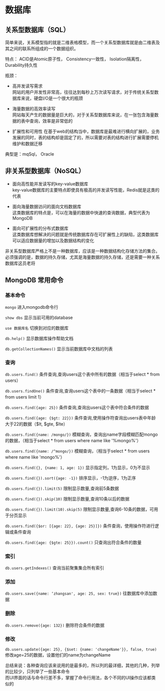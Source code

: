 # 数据库

## 关系型数据库（SQL）

简单来说，关系模型指的就是二维表格模型，而一个关系型数据库就是由二维表及其之间的联系所组成的一个数据组织。

特点：
ACID是Atomic原子性，
Consistency一致性，
Isolation隔离性，
Durability持久性

瓶颈：

- 高并发读写需求  
网站的用户并发性非常高，往往达到每秒上万次读写请求，对于传统关系型数据库来说，硬盘I/O是一个很大的瓶颈

- 海量数据的高效率读写  
网站每天产生的数据量是巨大的，对于关系型数据库来说，在一张包含海量数据的表中查询，效率是非常低的

- 扩展性和可用性
在基于web的结构当中，数据库是最难进行横向扩展的，业务发展的同时，表的结构却是固定了的，所以需要对表的结构进行扩展需要停机维护和数据迁移

典型是：mqSql， Oracle

## 非关系型数据库（NoSQL）

- 面向高性能并发读写的key-value数据库  
key-value数据库的主要特点即使具有极高的并发读写性能，Redis就是这类的代表

- 面向海量数据访问的面向文档数据库  
这类数据库的特点是，可以在海量的数据中快速的查询数据，典型代表为MongoDB

- 面向可扩展性的分布式数据库  
这类数据库想解决的问题就是传统数据库存在可扩展性上的缺陷，这类数据库可以适应数据量的增加以及数据结构的变化

非关系型数据库严格上不是一种数据库，应该是一种数据结构化存储方法的集合。
必须强调的是，数据的持久存储，尤其是海量数据的持久存储，还是需要一种关系数据库这员老将

## MongoDB 常用命令

### 基本命令

`mongo` 进入mongodb命令行

`show dbs` 显示当前可用的database

`use 数据库名` 切换到对应的数据库 

`db.help()` 显示数据库操作帮助文档

`db.getCollectionNames()` 显示当前数据库中文档的列表

### 查询

`db.users.find()` 条件查询,查询users这个表中所有的数据（相当于select * from users）

`db.users.findOne()` 条件查询,查询users这个表中的一条数据（相当于select * from users limit 1）

`db.users.find({age: 25})` 条件查询,查询出users这个表中符合条件的数据

`db.users.find({age: {$gt: 22}})` 条件查询,使用操作符查询出users表中年龄大于22的数据（$lt, $gte, $lte）

`db.users.find({name: /mongo/})` 模糊查询，查询出name字段模糊匹配mongo的数据，（相当于select * from users where name like '%mongo%'）

`db.users.find({name: /^mongo/})` 模糊查询，（相当于select * from users where name like 'mongo%'）

`db.users.find({}, {name: 1, age: 1})` 显示指定列，1为显示，0为不显示

`db.users.find({}).sort({age: -1})` 排序显示，-1为逆序，1为正序

`db.users.find({}).limit(5)` 限制显示数量,查询前5条数据

`db.users.find({}).skip(10)` 限制显示数量,查询10条以后的数据

`db.users.find({}).limit(10).skip(5)` 限制显示数量,查询6-10条的数据，可用于分页显示

`db.users.find({$or: [{age: 22}, {age: 25}]})` 条件查询，使用操作符进行逻辑或条件查询

`db.users.find({age: {$gte: 25}}).count()` 只查询出符合条件的数量

### 索引
`db.users.getIndexes()` 查询当前聚集集合所有索引

### 添加
`db.users.save({name: ‘zhangsan', age: 25, sex: true})` 往数据库中添加数据

### 删除
`db.users.remove({age: 132})` 删除符合条件的数据

### 修改
`db.users.update({age: 25}, {$set: {name: 'changeName'}}, false, true)` 修改age=25的数据，设置他们的name为changeName

总结来说：各种查询应该来说用的是最多的，所以列的最详细，其他的几种，列举的比较少，只列举了一些基本命令  
而UI界面的话与命令行差不多，掌握了命令行用法，各个不同的UI操作应该都类似的
